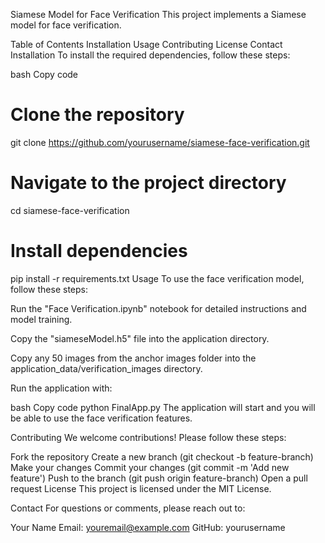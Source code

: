 Siamese Model for Face Verification
This project implements a Siamese model for face verification.

Table of Contents
Installation
Usage
Contributing
License
Contact
Installation
To install the required dependencies, follow these steps:

bash
Copy code
# Clone the repository
git clone https://github.com/yourusername/siamese-face-verification.git

# Navigate to the project directory
cd siamese-face-verification

# Install dependencies
pip install -r requirements.txt
Usage
To use the face verification model, follow these steps:

Run the "Face Verification.ipynb" notebook for detailed instructions and model training.

Copy the "siameseModel.h5" file into the application directory.

Copy any 50 images from the anchor images folder into the application_data/verification_images directory.

Run the application with:

bash
Copy code
python FinalApp.py
The application will start and you will be able to use the face verification features.

Contributing
We welcome contributions! Please follow these steps:

Fork the repository
Create a new branch (git checkout -b feature-branch)
Make your changes
Commit your changes (git commit -m 'Add new feature')
Push to the branch (git push origin feature-branch)
Open a pull request
License
This project is licensed under the MIT License.

Contact
For questions or comments, please reach out to:

Your Name
Email: youremail@example.com
GitHub: yourusername
